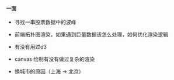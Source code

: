 #### 一面
- 寻找一串股票数据中的波峰

- 前端拓扑图渲染，如果遇到巨量数据该怎么处理，如何优化渲染逻辑

- 有没有用过d3

- canvas 绘制有没有做过复杂的渲染

- 换城市的原因（上海 -> 北京）


